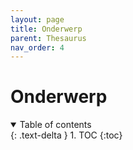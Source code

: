 ```yaml
---
layout: page
title: Onderwerp
parent: Thesaurus
nav_order: 4
---
```


# Onderwerp

<details open markdown="block">
  <summary>
    Table of contents
  </summary>
  {: .text-delta }
1. TOC
{:toc}
</details>

